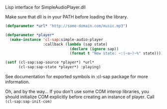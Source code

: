 Lisp interface for SimpleAudioPlayer.dll

Make sure that dll is in your PATH before loading the library.

```lisp
(defparameter *url* "http://some-domain.com/music.mp3")

(defparameter *player*
  (make-instance 'cl-sap:simple-audio-player
                 :callback (lambda (sap state)
                             (declare (ignore sap))
                             (format t "New state: ~:(~a~)~%" state))))

(setf (cl-sap:sap-source *player*) *url*
      (cl-sap:sap-state *player*) :playing)
```

See documentation for exported symbols in :cl-sap package
  for more information.

Oh, and by the way... If you don't use some COM interop libraries, you should
  initialize COM explicitly before creating an instance of player.
  Call `(cl-sap:sap-init-com)`
